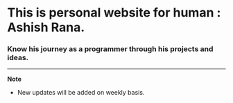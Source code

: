 # This is personal website for human : Ashish Rana.

### Know his journey as a programmer through his projects and ideas.

---
__Note__

* New updates will be added on weekly basis.
